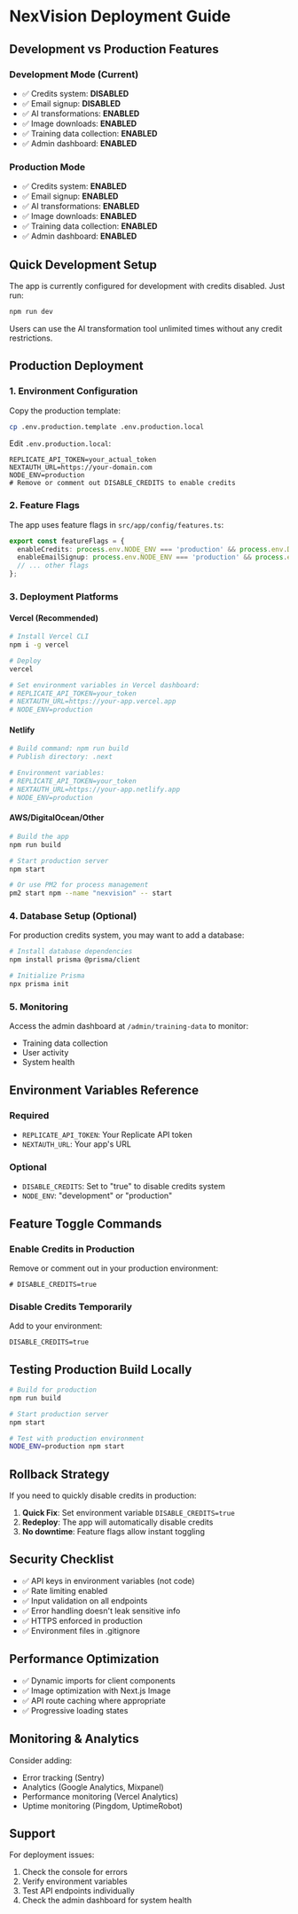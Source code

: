 # NexVision Deployment Guide

## Development vs Production Features

### Development Mode (Current)
- ✅ Credits system: **DISABLED**
- ✅ Email signup: **DISABLED** 
- ✅ AI transformations: **ENABLED**
- ✅ Image downloads: **ENABLED**
- ✅ Training data collection: **ENABLED**
- ✅ Admin dashboard: **ENABLED**

### Production Mode
- ✅ Credits system: **ENABLED**
- ✅ Email signup: **ENABLED**
- ✅ AI transformations: **ENABLED**
- ✅ Image downloads: **ENABLED**
- ✅ Training data collection: **ENABLED**
- ✅ Admin dashboard: **ENABLED**

## Quick Development Setup

The app is currently configured for development with credits disabled. Just run:

```bash
npm run dev
```

Users can use the AI transformation tool unlimited times without any credit restrictions.

## Production Deployment

### 1. Environment Configuration

Copy the production template:
```bash
cp .env.production.template .env.production.local
```

Edit `.env.production.local`:
```env
REPLICATE_API_TOKEN=your_actual_token
NEXTAUTH_URL=https://your-domain.com
NODE_ENV=production
# Remove or comment out DISABLE_CREDITS to enable credits
```

### 2. Feature Flags

The app uses feature flags in `src/app/config/features.ts`:

```typescript
export const featureFlags = {
  enableCredits: process.env.NODE_ENV === 'production' && process.env.DISABLE_CREDITS !== 'true',
  enableEmailSignup: process.env.NODE_ENV === 'production' && process.env.DISABLE_CREDITS !== 'true',
  // ... other flags
};
```

### 3. Deployment Platforms

#### Vercel (Recommended)
```bash
# Install Vercel CLI
npm i -g vercel

# Deploy
vercel

# Set environment variables in Vercel dashboard:
# REPLICATE_API_TOKEN=your_token
# NEXTAUTH_URL=https://your-app.vercel.app
# NODE_ENV=production
```

#### Netlify
```bash
# Build command: npm run build
# Publish directory: .next

# Environment variables:
# REPLICATE_API_TOKEN=your_token
# NEXTAUTH_URL=https://your-app.netlify.app
# NODE_ENV=production
```

#### AWS/DigitalOcean/Other
```bash
# Build the app
npm run build

# Start production server
npm start

# Or use PM2 for process management
pm2 start npm --name "nexvision" -- start
```

### 4. Database Setup (Optional)

For production credits system, you may want to add a database:

```bash
# Install database dependencies
npm install prisma @prisma/client

# Initialize Prisma
npx prisma init
```

### 5. Monitoring

Access the admin dashboard at `/admin/training-data` to monitor:
- Training data collection
- User activity
- System health

## Environment Variables Reference

### Required
- `REPLICATE_API_TOKEN`: Your Replicate API token
- `NEXTAUTH_URL`: Your app's URL

### Optional
- `DISABLE_CREDITS`: Set to "true" to disable credits system
- `NODE_ENV`: "development" or "production"

## Feature Toggle Commands

### Enable Credits in Production
Remove or comment out in your production environment:
```env
# DISABLE_CREDITS=true
```

### Disable Credits Temporarily
Add to your environment:
```env
DISABLE_CREDITS=true
```

## Testing Production Build Locally

```bash
# Build for production
npm run build

# Start production server
npm start

# Test with production environment
NODE_ENV=production npm start
```

## Rollback Strategy

If you need to quickly disable credits in production:

1. **Quick Fix**: Set environment variable `DISABLE_CREDITS=true`
2. **Redeploy**: The app will automatically disable credits
3. **No downtime**: Feature flags allow instant toggling

## Security Checklist

- ✅ API keys in environment variables (not code)
- ✅ Rate limiting enabled
- ✅ Input validation on all endpoints
- ✅ Error handling doesn't leak sensitive info
- ✅ HTTPS enforced in production
- ✅ Environment files in .gitignore

## Performance Optimization

- ✅ Dynamic imports for client components
- ✅ Image optimization with Next.js Image
- ✅ API route caching where appropriate
- ✅ Progressive loading states

## Monitoring & Analytics

Consider adding:
- Error tracking (Sentry)
- Analytics (Google Analytics, Mixpanel)
- Performance monitoring (Vercel Analytics)
- Uptime monitoring (Pingdom, UptimeRobot)

## Support

For deployment issues:
1. Check the console for errors
2. Verify environment variables
3. Test API endpoints individually
4. Check the admin dashboard for system health
